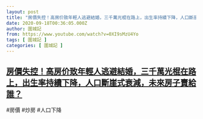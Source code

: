 ```yaml
---
layout: post
title: "房價失控！高房价致年輕人逃避結婚，三千萬光棍在路上，出生率持續下降，人口斷崖式衰減，未來房子賣給誰？"
date: 2020-09-18T00:36:05.000Z
author: 圍城記
from: https://www.youtube.com/watch?v=0XI9sMzU4Yo
tags: [ 圍城記 ]
categories: [ 圍城記 ]
---
```

<!--1600389365000-->
[房價失控！高房价致年輕人逃避結婚，三千萬光棍在路上，出生率持續下降，人口斷崖式衰減，未來房子賣給誰？](https://www.youtube.com/watch?v=0XI9sMzU4Yo)
------

<div>
#房價 #炒房 #人口下降
</div>
